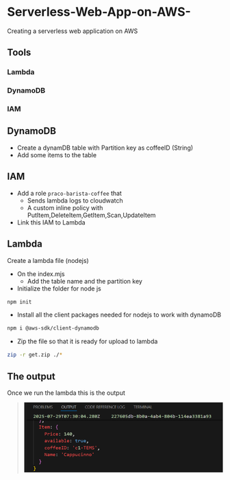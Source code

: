 # Serverless-Web-App-on-AWS-
Creating a serverless web application on AWS 

## Tools
### Lambda
### DynamoDB
### IAM

## DynamoDB
- Create a dynamDB table with Partition key as coffeeID (String)
- Add some items to the table

## IAM
- Add a role `praco-barista-coffee` that
  - Sends lambda logs to cloudwatch
  - A custom inline policy with PutItem,DeleteItem,GetItem,Scan,UpdateItem
- Link this IAM to Lambda

## Lambda
Create a lambda file (nodejs)
- On the index.mjs
  - Add the table name and the partition key
- Initialize the folder for node js
```sh
npm init
``` 
- Install all the client packages needed for nodejs to work with dynamoDB
```sh
npm i @aws-sdk/client-dynamodb
```
- Zip the file so that it is ready for upload to lambda
```sh
zip -r get.zip ./*
```
## The output 
Once we run the lambda this is the output
> ![Alt text](images/lambda.png?raw=true "The lambda queries dynamodb data")
